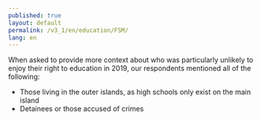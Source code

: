 ```yaml
---
published: true
layout: default
permalink: /v3_1/en/education/FSM/
lang: en
---
```

When asked to provide more context about who was particularly unlikely to enjoy their right to education in 2019, our respondents mentioned all of the following:  

- Those living in the outer islands, as high schools only exist on the main island 
- Detainees or those accused of crimes
